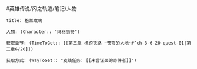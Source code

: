 #英雄传说/闪之轨迹/笔记/人物
```ad-note
title: 格兰玫瑰

人物: (Character:: "玛格丽特")

获取章节: (TimeToGet:: [[第三章 横跨铁路 ~苍穹的大地~#^ch-3-6-20-quest-01|第三章6/20]])

获取方式: (WayToGet:: "支线任务: [[未曾谋面的寄件者]]")

```
